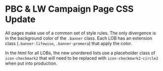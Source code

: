 # PBC & LW Campaign Page CSS Update

All pages make use of a common set of style rules. The only divergence is in the background color of the `.banner` class. Each LOB has an extension class (`.banner-lifewise`, `.banner-premera`) that apply the color.

In the html for all LOBs, the new unordered lists use a placeholder class of `icon-checkmark2` that will need to be replaced with `icon-checkmark2-circle2` when put into production.
